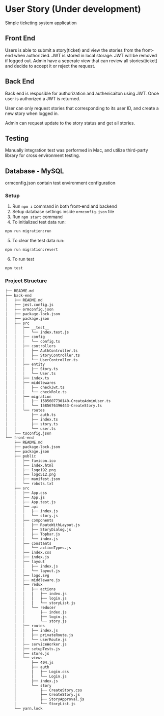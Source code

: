 # User Story (Under development)
Simple ticketing system application

## Front End
Users is able to submit a story(ticket) and view the stories from the front-end when authorizied.
JWT is stored in local storage. JWT will be removed if logged out.
Admin have a seperate view that can review all stories(ticket) and decide to accept it or reject the request.

## Back End
Back end is resposible for authorization and authenicaiton using JWT.
Once user is authorized a JWT is returned.

User can only request stories that corresponding to its user ID, and create a new story when logged in.

Admin can request update to the story status and get all stories.

## Testing
Manually integration test was performed in Mac, and utilize third-party library for cross environment testing.

## Database - MySQL
ormconfig.json contain test environment configuration

### Setup
1. Run `npm i` command in both front-end and backend
2. Setup database settings inside `ormconfig.json` file
3. Run `npm start` command
4. To initialized test data run:
```bash
npm run migration:run
```
5. To clear the test data run:
```bash
npm run migration:revert
```
6. To run test
```bash
npm test
```

### Project Structure

```bash
├── README.md
├── back-end
│   ├── README.md
│   ├── jest.config.js
│   ├── ormconfig.json
│   ├── package-lock.json
│   ├── package.json
│   ├── src
│   │   ├── __test__
│   │   │   └── index.test.js
│   │   ├── config
│   │   │   └── config.ts
│   │   ├── controllers
│   │   │   ├── AuthController.ts
│   │   │   ├── StoryController.ts
│   │   │   └── UserController.ts
│   │   ├── entity
│   │   │   ├── Story.ts
│   │   │   └── User.ts
│   │   ├── index.ts
│   │   ├── middlewares
│   │   │   ├── checkJwt.ts
│   │   │   └── checkRole.ts
│   │   ├── migration
│   │   │   ├── 1585607730140-CreateAdminUser.ts
│   │   │   └── 1585676396443-CreateStory.ts
│   │   └── routes
│   │       ├── auth.ts
│   │       ├── index.ts
│   │       ├── story.ts
│   │       └── user.ts
│   └── tsconfig.json
└── front-end
    ├── README.md
    ├── package-lock.json
    ├── package.json
    ├── public
    │   ├── favicon.ico
    │   ├── index.html
    │   ├── logo192.png
    │   ├── logo512.png
    │   ├── manifest.json
    │   └── robots.txt
    ├── src
    │   ├── App.css
    │   ├── App.js
    │   ├── App.test.js
    │   ├── api
    │   │   ├── index.js
    │   │   └── story.js
    │   ├── components
    │   │   ├── RouteWithLayout.js
    │   │   ├── StoryDialog.js
    │   │   ├── Topbar.js
    │   │   └── index.js
    │   ├── constants
    │   │   └── actionTypes.js
    │   ├── index.css
    │   ├── index.js
    │   ├── layout
    │   │   ├── index.js
    │   │   └── layout.js
    │   ├── logo.svg
    │   ├── middleware.js
    │   ├── redux
    │   │   ├── actions
    │   │   │   ├── index.js
    │   │   │   ├── login.js
    │   │   │   └── storyList.js
    │   │   └── reducer
    │   │       ├── index.js
    │   │       ├── login.js
    │   │       └── story.js
    │   ├── routes
    │   │   ├── index.js
    │   │   ├── privateRoute.js
    │   │   └── userRoute.js
    │   ├── serviceWorker.js
    │   ├── setupTests.js
    │   ├── store.js
    │   └── views
    │       ├── 404.js
    │       ├── auth
    │       │   ├── Login.css
    │       │   └── Login.js
    │       ├── index.js
    │       └── story
    │           ├── CreateStory.css
    │           ├── CreateStory.js
    │           ├── StoryApproval.js
    │           └── StoryList.js
    └── yarn.lock
```
